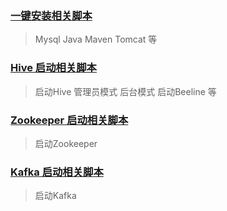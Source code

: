 

### [一键安装相关脚本](https://github.com/GuoJiafeng/ShellScript/blob/master/src/main/resources/onekeyInstall/onekeyInstall.md)
> Mysql Java Maven Tomcat 等

### [Hive 启动相关脚本](https://github.com/GuoJiafeng/ShellScript/blob/master/src/main/resources/hive/starthive.md)
> 启动Hive 管理员模式  后台模式  启动Beeline 等


### [Zookeeper 启动相关脚本](https://github.com/GuoJiafeng/ShellScript/blob/master/src/main/resources/zookeeper/startzookeeper.md)
> 启动Zookeeper

### [Kafka 启动相关脚本](https://github.com/GuoJiafeng/ShellScript/blob/master/src/main/resources/kafka/startkafka.md)
> 启动Kafka 
